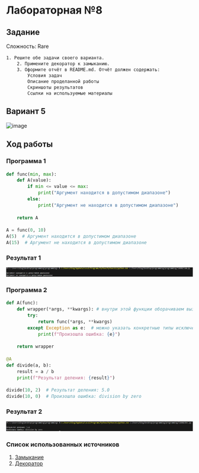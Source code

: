 # Лабораторная №8

## Задание

Сложность: Rare

    1. Решите обе задачи своего варианта.
        2. Примените декоратор к замыканию.
        3. Оформите отчёт в README.md. Отчёт должен содержать:
            Условия задач
            Описание проделанной работы
            Скриншоты результатов
            Ссылки на используемые материалы

## Вариант 5

![image](https://github.com/sosad234/programming/assets/144006168/4b3db621-0a44-4f29-b19d-fe2f4c74a278)


## Ход работы

### Программа 1

```python
def func(min, max):
    def A(value):
        if min <= value <= max:
            print("Аргумент находится в допустимом диапазоне")
        else:
            print("Аргумент не находится в допустимом диапазоне")
  
    return A

A = func(0, 10)
A(5)  # Аргумент находится в допустимом диапазоне
A(15)  # Аргумент не находится в допустимом диапазоне
```

### Результат 1

![1702824555184](image/README/1702824555184.png)

### Программа 2

```python
def A(func):
    def wrapper(*args, **kwargs): # внутри этой функции оборачиваем вызов исходной функции func в блок try-except
        try:
            return func(*args, **kwargs)
        except Exception as e:  # можно указать конкретные типы исключений
            print(f"Произошла ошибка: {e}")
  
    return wrapper

@A
def divide(a, b):
    result = a / b
    print(f"Результат деления: {result}")

divide(10, 2)  # Результат деления: 5.0
divide(10, 0)  # Произошла ошибка: division by zero
```

### Результат 2

![1702824582361](image/README/1702824582361.png)

### Список использованных источников

1. [Замыкание](https://ru.hexlet.io/courses/python-functions/lessons/closures/theory_unit)
2. [Декоратор](https://ru.hexlet.io/courses/python-functions/lessons/decorators/theory_unit)

